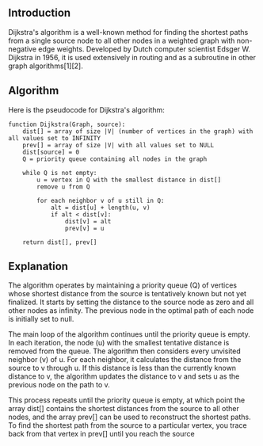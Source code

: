 ## Introduction

Dijkstra's algorithm is a well-known method for finding the shortest paths from a single source node to all other nodes in a weighted graph with non-negative edge weights. Developed by Dutch computer scientist Edsger W. Dijkstra in 1956, it is used extensively in routing and as a subroutine in other graph algorithms[1][2].

## Algorithm

Here is the pseudocode for Dijkstra's algorithm:

```pseudo
function Dijkstra(Graph, source):
    dist[] = array of size |V| (number of vertices in the graph) with all values set to INFINITY
    prev[] = array of size |V| with all values set to NULL
    dist[source] = 0
    Q = priority queue containing all nodes in the graph

    while Q is not empty:
        u = vertex in Q with the smallest distance in dist[]
        remove u from Q

        for each neighbor v of u still in Q:
            alt = dist[u] + length(u, v)
            if alt < dist[v]:
                dist[v] = alt
                prev[v] = u

    return dist[], prev[]
```

## Explanation

The algorithm operates by maintaining a priority queue (Q) of vertices whose shortest distance from the source is tentatively known but not yet finalized. It starts by setting the distance to the source node as zero and all other nodes as infinity. The previous node in the optimal path of each node is initially set to null.

The main loop of the algorithm continues until the priority queue is empty. In each iteration, the node (u) with the smallest tentative distance is removed from the queue. The algorithm then considers every unvisited neighbor (v) of u. For each neighbor, it calculates the distance from the source to v through u. If this distance is less than the currently known distance to v, the algorithm updates the distance to v and sets u as the previous node on the path to v.

This process repeats until the priority queue is empty, at which point the array dist[] contains the shortest distances from the source to all other nodes, and the array prev[] can be used to reconstruct the shortest paths. To find the shortest path from the source to a particular vertex, you trace back from that vertex in prev[] until you reach the source